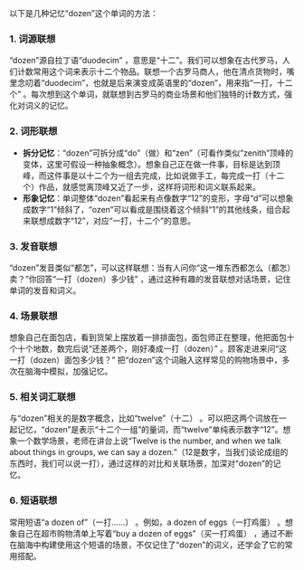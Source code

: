 以下是几种记忆“dozen”这个单词的方法：

### 1. 词源联想
“dozen”源自拉丁语“duodecim” ，意思是“十二”。我们可以想象在古代罗马，人们计数常用这个词来表示十二个物品。联想一个古罗马商人，他在清点货物时，嘴里念叨着“duodecim”，也就是后来演变成英语里的“dozen”，用来指“一打，十二个” 。每次想到这个单词，就联想到古罗马的商业场景和他们独特的计数方式，强化对词义的记忆。

### 2. 词形联想
 - **拆分记忆**：“dozen”可拆分成“do”（做）和“zen”（可看作类似“zenith”顶峰的变体，这里可假设一种抽象概念）。想象自己正在做一件事，目标是达到顶峰，而这件事是以十二个为一组去完成，比如说做手工，每完成一打（十二个）作品，就感觉离顶峰又近了一步，这样将词形和词义联系起来。
 - **形象记忆**：单词整体“dozen”看起来有点像数字“12”的变形，字母“d”可以想象成数字“1”倾斜了，“ozen”可以看成是围绕着这个倾斜“1”的其他线条，组合起来联想成数字“12”，对应“一打，十二个”的意思。

### 3. 发音联想
“dozen”发音类似“都怎”，可以这样联想：当有人问你“这一堆东西都怎么（都怎）卖？”你回答“一打（dozen）多少钱” ，通过这种有趣的发音联想对话场景，记住单词的发音和词义。

### 4. 场景联想
想象自己在面包店，看到货架上摆放着一排排面包，面包师正在整理，他把面包十个十个地数，数完后说“还差两个，刚好凑成一打（dozen）” 。顾客走进来问“这一打（dozen）面包多少钱？” 把“dozen”这个词融入这样常见的购物场景中，多次在脑海中模拟，加强记忆。

### 5. 相关词汇联想
与“dozen”相关的是数字概念，比如“twelve”（十二） 。可以把这两个词放在一起记忆，“dozen”是表示“十二个一组”的量词，而“twelve”单纯表示数字“12”。想象一个数学场景，老师在讲台上说“Twelve is the number, and when we talk about things in groups, we can say a dozen.”（12是数字，当我们谈论成组的东西时，我们可以说一打），通过这样的对比和关联场景，加深对“dozen”的记忆。

### 6. 短语联想
常用短语“a dozen of”（一打……） 。例如，a dozen of eggs（一打鸡蛋） 。想象自己在超市购物清单上写着“buy a dozen of eggs”（买一打鸡蛋） ，通过不断在脑海中构建使用这个短语的场景，不仅记住了“dozen”的词义，还学会了它的常用搭配。 